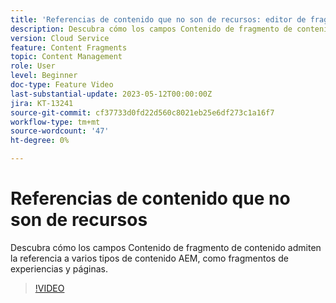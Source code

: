 ```yaml
---
title: 'Referencias de contenido que no son de recursos: editor de fragmentos de contenido'
description: Descubra cómo los campos Contenido de fragmento de contenido admiten la referencia a varios tipos de contenido AEM, como fragmentos de experiencias y páginas.
version: Cloud Service
feature: Content Fragments
topic: Content Management
role: User
level: Beginner
doc-type: Feature Video
last-substantial-update: 2023-05-12T00:00:00Z
jira: KT-13241
source-git-commit: cf37733d0fd22d560c8021eb25e6df273c1a16f7
workflow-type: tm+mt
source-wordcount: '47'
ht-degree: 0%

---
```



# Referencias de contenido que no son de recursos

Descubra cómo los campos Contenido de fragmento de contenido admiten la referencia a varios tipos de contenido AEM, como fragmentos de experiencias y páginas.

>[!VIDEO](https://video.tv.adobe.com/v/3419313/?learn=on)
